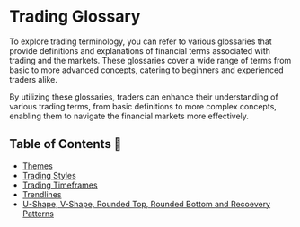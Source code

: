 # Trading Glossary

To explore trading terminology, you can refer to various glossaries that provide definitions and explanations of financial terms associated with trading and the markets. These glossaries cover a wide range of terms from basic to more advanced concepts, catering to beginners and experienced traders alike.

By utilizing these glossaries, traders can enhance their understanding of various trading terms, from basic definitions to more complex concepts, enabling them to navigate the financial markets more effectively.

## Table of Contents 📑

- [Themes](https://github.com/chartingshow/documentation/blob/master/trading/glossary/themes.md)
- [Trading Styles](https://github.com/chartingshow/documentation/blob/master/trading/glossary/trading-styles.md)
- [Trading Timeframes](https://github.com/chartingshow/documentation/blob/master/trading/glossary/trading-timeframes.md)
- [Trendlines](https://github.com/chartingshow/documentation/blob/master/trading/glossary/trendlines.md)
- [U-Shape, V-Shape, Rounded Top, Rounded Bottom and Recoevery Patterns](https://github.com/chartingshow/documentation/blob/master/trading/glossary/u-and-v-shape-and-rounded-top-and-bottom-and-recovery.md)
